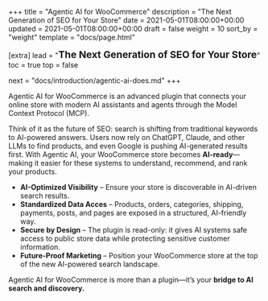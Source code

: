 +++
title = "Agentic AI for WooCommerce"
description = "The Next Generation of SEO for Your Store"
date = 2021-05-01T08:00:00+00:00
updated = 2021-05-01T08:00:00+00:00
draft = false
weight = 10
sort_by = "weight"
template = "docs/page.html"

[extra]
lead = "<strong style='font-size:1.2rem;'>The Next Generation of SEO for Your Store</strong>"
toc = true
top = false  

next = "docs/introduction/agentic-ai-does.md"
+++

Agentic AI for WooCommerce is an advanced plugin that connects your online store with modern AI assistants and agents through the Model Context Protocol (MCP).


Think of it as the future of SEO: search is shifting from traditional keywords to AI-powered answers. Users now rely on ChatGPT, Claude, and other LLMs to find products, and even Google is pushing AI-generated results first. With Agentic AI, your WooCommerce store becomes **AI-ready**—making it easier for these systems to understand, recommend, and rank your products.

* **AI-Optimized Visibility** – Ensure your store is discoverable in AI-driven search results.
* **Standardized Data Acces** – Products, orders, categories, shipping, payments, posts, and pages are exposed in a structured, AI-friendly way.
* **Secure by Design** – The plugin is read-only: it gives AI systems safe access to public store data while protecting sensitive customer information.
* **Future-Proof Marketing** – Position your WooCommerce store at the top of the new AI-powered search landscape.

Agentic AI for WooCommerce is more than a plugin—it’s your **bridge to AI search and discovery.**
